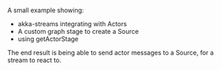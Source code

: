 A small example showing:

- akka-streams integrating with Actors
- A custom graph stage to create a Source
- using getActorStage

The end result is being able to send actor messages to a Source, 
for a stream to react to.

